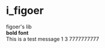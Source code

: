 i_figoer
========

<span>figoer's lib</span>
<br />
<b>bold font</b><br />
This is a test message
1
3
7777777777
